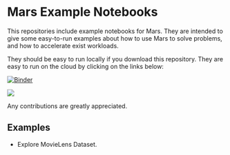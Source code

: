 # Mars Example Notebooks

This repositories include example notebooks for Mars. 
They are intended to give some easy-to-run examples about 
how to use Mars to solve problems, and how to accelerate exist workloads. 

They should be easy to run locally if you download this repository. 
They are easy to run on the cloud by clicking on the links below:

[![Binder](https://mybinder.org/badge_logo.svg)](https://mybinder.org/v2/gh/mars-project/mars-example/master?urlpath=lab)

[![](https://pai-public-data.oss-cn-beijing.aliyuncs.com/EN-pai-dsw.svg)](https://dsw-dev.data.aliyun.com/#/?fileUrl=https://raw.githubusercontent.com/mars-project/mars-example/master/Explore-MovieLens-Dataset.ipynb&fileName=mars_movieLens_example.ipynb)

Any contributions are greatly appreciated. 


## Examples

- Explore MovieLens Dataset.
